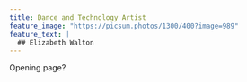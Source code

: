 ```yaml
---
title: Dance and Technology Artist
feature_image: "https://picsum.photos/1300/400?image=989"
feature_text: |
  ## Elizabeth Walton
---
```


Opening page? 

